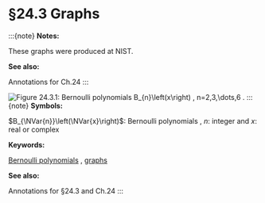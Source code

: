 # §24.3 Graphs

:::{note}
**Notes:**

These graphs were produced at NIST.

**See also:**

Annotations for Ch.24
:::

<a id="fig1"></a>

![Figure 24.3.1: Bernoulli polynomials $B_{n}\left(x\right)$ , $n=2,3,\dots,6$ .](24/3/F1.png)
:::{note}
**Symbols:**

$B_{\NVar{n}}\left(\NVar{x}\right)$: Bernoulli polynomials , $n$: integer and $x$: real or complex

**Keywords:**

[Bernoulli polynomials](http://dlmf.nist.gov/search/search?q=Bernoulli%20polynomials) , [graphs](http://dlmf.nist.gov/search/search?q=graphs)

**See also:**

Annotations for §24.3 and Ch.24
:::
